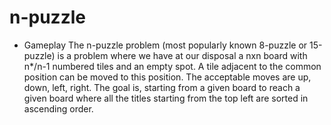 # n-puzzle

* Gameplay
The n-puzzle problem (most popularly known 8-puzzle or 15-puzzle) is a problem where we have at our disposal a nxn board with n*/n-1 numbered tiles and an empty spot. A tile adjacent to the common position can be moved to this position. The acceptable moves are up, down, left, right. The goal is, starting from a given board to reach a given board where all the titles starting from the top left are sorted in ascending order. 
